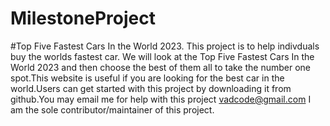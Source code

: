 # MilestoneProject
#Top Five Fastest Cars In the World 2023.
This project is to help indivduals buy the worlds fastest car. We will look at the Top Five Fastest Cars In the World 2023 and then choose the best of them all to take the number one spot.This website is useful if you are looking for the best car in the world.Users can get started with this project by downloading it from github.You may email me for help with this project vadcode@gmail.com I am the sole contributor/maintainer of this project.
